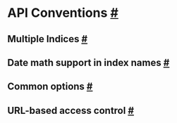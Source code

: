 # API Conventions [#](https://www.elastic.co/guide/en/elasticsearch/reference/current/api-conventions.html#api-conventions)
## Multiple Indices [#](https://www.elastic.co/guide/en/elasticsearch/reference/current/multi-index.html#multi-index)
## Date math support in index names [#](https://www.elastic.co/guide/en/elasticsearch/reference/current/date-math-index-names.html#date-math-index-names)
## Common options [#](https://www.elastic.co/guide/en/elasticsearch/reference/current/common-options.html#common-options)
## URL-based access control [#](https://www.elastic.co/guide/en/elasticsearch/reference/current/url-access-control.html#url-access-control)
<!--stackedit_data:
eyJoaXN0b3J5IjpbLTIwODI2NzkzMDJdfQ==
-->